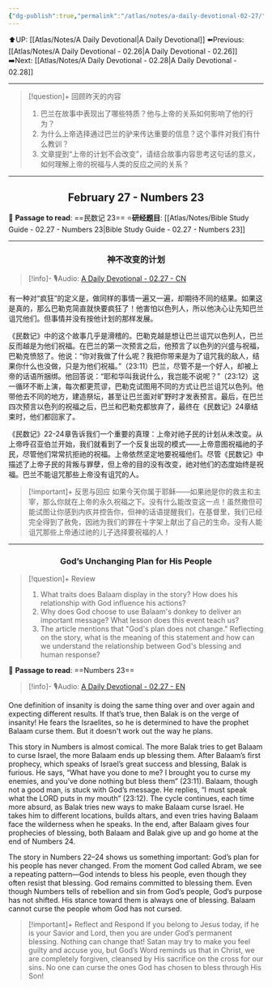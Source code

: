 ```yaml
---
{"dg-publish":true,"permalink":"/atlas/notes/a-daily-devotional-02-27/","noteIcon":""}
---
```


 ⬆️UP: [[Atlas/Notes/A Daily Devotional\|A Daily Devotional]]
⬅️Previous: [[Atlas/Notes/A Daily Devotional - 02.26\|A Daily Devotional - 02.26]]
➡️Next: [[Atlas/Notes/A Daily Devotional - 02.28\|A Daily Devotional - 02.28]]

---

> [!question]+ 回顾昨天的内容
> 1. ⁠巴兰在故事中表现出了哪些特质？他与上帝的关系如何影响了他的行为？
> 2. ⁠为什么上帝选择通过巴兰的驴来传达重要的信息？这个事件对我们有什么教训？
> 3. ⁠文章提到“上帝的计划不会改变”，请结合故事内容思考这句话的意义，如何理解上帝的祝福与人类的反应之间的关系？

---
## <center>February 27 - Numbers 23</center>

📖 **Passage to read**: ==民数记 23==
⭐**研经题目**: [[Atlas/Notes/Bible Study Guide - 02.27 - Numbers 23\|Bible Study Guide - 02.27 - Numbers 23]]

---
### <center>神不改变的计划</center>

> [!info]- 🎙️Audio: [A Daily Devotional - 02.27 - CN]()


有一种对“疯狂”的定义是，做同样的事情一遍又一遍，却期待不同的结果。如果这是真的，那么巴勒克简直就快要疯狂了！他害怕以色列人，所以他决心让先知巴兰诅咒他们。但事情并没有按他计划的那样发展。

《民数记》中的这个故事几乎是滑稽的。巴勒克越是想让巴兰诅咒以色列人，巴兰反而越是为他们祝福。在巴兰的第一次预言之后，他预言了以色列的兴盛与祝福，巴勒克愤怒了。他说：“你对我做了什么呢？我把你带来是为了诅咒我的敌人，结果你什么也没做，只是为他们祝福。”（23:11）巴兰，尽管不是一个好人，却被上帝的话语所捆绑。他回答说：“耶和华叫我说什么，我岂能不说呢？”（23:12）这一循环不断上演，每次都更荒谬，巴勒克试图用不同的方式让巴兰诅咒以色列。他带他去不同的地方，建造祭坛，甚至让巴兰面对旷野时才发表预言。最后，在巴兰四次预言以色列的祝福之后，巴兰和巴勒克都放弃了，最终在《民数记》24章结束时，他们都回家了。

《民数记》22-24章告诉我们一个重要的真理：上帝对祂子民的计划从未改变。从上帝呼召亚伯兰开始，我们就看到了一个反复出现的模式——上帝意图祝福祂的子民，尽管他们常常抗拒祂的祝福。上帝依然坚定地要祝福他们。尽管《民数记》中描述了上帝子民的背叛与罪孽，但上帝的目的没有改变，祂对他们的态度始终是祝福。巴兰不能诅咒那些上帝没有诅咒的人。

> [!important]+ 反思与回应
如果今天你属于耶稣——如果祂是你的救主和主宰，那么你就在上帝的永久祝福之下。没有什么能改变这一点！虽然撒但可能试图让你感到内疚并控告你，但神的话语提醒我们，在基督里，我们已经完全得到了赦免，因祂为我们的罪在十字架上献出了自己的生命。没有人能诅咒那些上帝通过祂的儿子选择要祝福的人！


---
### <center>God’s Unchanging Plan for His People</center>

> [!question]+ Review
> 1. ⁠What traits does Balaam display in the story? How does his relationship with God influence his actions?
> 2. ⁠⁠Why does God choose to use Balaam's donkey to deliver an important message? What lesson does this event teach us?
> 3. ⁠The article mentions that "God's plan does not change." Reflecting on the story, what is the meaning of this statement and how can we understand the relationship between God's blessing and human response?

📖 **Passage to read**: ==Numbers 23==

> [!info]- 🎙️Audio: [A Daily Devotional - 02.27 - EN]()  


One definition of insanity is doing the same thing over and over again and expecting different results. If that’s true, then Balak is on the verge of insanity! He fears the Israelites, so he is determined to have the prophet Balaam curse them. But it doesn't work out the way he plans.

This story in Numbers is almost comical. The more Balak tries to get Balaam to curse Israel, the more Balaam ends up blessing them. After Balaam’s first prophecy, which speaks of Israel’s great success and blessing, Balak is furious. He says, “What have you done to me? I brought you to curse my enemies, and you’ve done nothing but bless them” (23:11). Balaam, though not a good man, is stuck with God’s message. He replies, “I must speak what the LORD puts in my mouth” (23:12). The cycle continues, each time more absurd, as Balak tries new ways to make Balaam curse Israel. He takes him to different locations, builds altars, and even tries having Balaam face the wilderness when he speaks. In the end, after Balaam gives four prophecies of blessing, both Balaam and Balak give up and go home at the end of Numbers 24.

The story in Numbers 22–24 shows us something important: God’s plan for his people has never changed. From the moment God called Abram, we see a repeating pattern—God intends to bless his people, even though they often resist that blessing. God remains committed to blessing them. Even though Numbers tells of rebellion and sin from God’s people, God’s purpose has not shifted. His stance toward them is always one of blessing. Balaam cannot curse the people whom God has not cursed.

> [!important]+ Reflect and Respond
If you belong to Jesus today, if he is your Savior and Lord, then you are under God’s permanent blessing. Nothing can change that! Satan may try to make you feel guilty and accuse you, but God’s Word reminds us that in Christ, we are completely forgiven, cleansed by His sacrifice on the cross for our sins. No one can curse the ones God has chosen to bless through His Son!
























